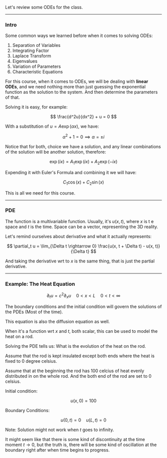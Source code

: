 Let's review some ODEs for the class.

---
### **Intro**

Some common ways we learned before when it comes to solving ODEs:  

1. Separation of Variables 
2. Integrating Factor
3. Laplace Transform 
4. Eigenvalues
5. Variation of Parameters
6. Characteristic Equations

For this course, when it comes to ODEs, we will be dealing with **linear ODEs**, and we need nothing more than just guessing the exponential function as the solution to the system. And then determine the parameters of that. 

Solving it is easy, for example: 

$$
\frac{d^2u}{dx^2} + u = 0
$$

With a substitution of $u = A\exp(\alpha x)$, we have: 

$$
\alpha^2 + 1 = 0 \implies \alpha = \pm i
$$

Notice that for both, choice we have a solution, and any linear combinations of the solution will be another solution, therefore: 

$$
\exp(ix) = A_1\exp(ix) + A_2\exp(-ix) 
$$

Expending it with Euler's Formula and combining it we will have: 

$$
C_1\cos(x) + C_2\sin(x)
$$

This is all we need for this course. 

---
### **PDE**

The function is a multivariable function. Usually, it's $u(x, t)$, where $x$ is t e space and $t$ is the time. Space can be a vector, representing the 3D reality. 

Let's remind ourselves about derivative and what it actually represents: 

$$
\partial_t u = 
\lim_{\Delta t \rightarrow 0}
\frac{u(x, t + \Delta t) - u(x, t)}{\Delta t}
$$

And taking the derivative wrt to $x$ is the same thing, that is just the partial derivative. 

---
### **Example: The Heat Equation**

$$
\partial_t u = c^2\partial_xu \quad 0 < x < L \quad 0 < t < \infty
$$

The boundary conditions and the initial condition will govern the solutions of the PDEs (Most of the time).

This equation is also the diffusion equation as well. 

When it's a function wrt $x$ and $t$, both scalar, this can be used to model the heat on a rod. 

Solving the PDE tells us: What is the evolution of the heat on the rod.

Assume that the rod is kept insulated except both ends where the heat is fixed to 0 degree celsius. 

Assume that at the beginning the rod has 100 celcius of heat evenly distributed in on the whole rod. And the both end of the rod are set to $0$ celsius. 

Initial condition: 

$$
u(x, 0) = 100
$$

Boundary Conditions:

$$
u(0, t) = 0 \quad u(L, t) = 0
$$

Note: Solution might not work when $t$ goes to infinity. 

It might seem like that there is some kind of discontinuity at the time moment $t\rightarrow 0$, but the truth is, there will be some kind of oscillation at the boundary right after when time begins to progress. 


